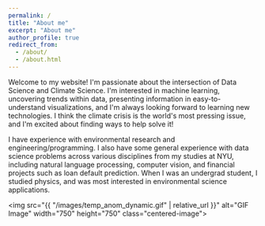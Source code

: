 ```yaml
---
permalink: /
title: "About me"
excerpt: "About me"
author_profile: true
redirect_from: 
  - /about/
  - /about.html
---
```


<style>
  .centered-image {
    display: block;
    margin: 0 auto;
  }

  .centered-video {
    display: block;
    margin: 0 auto;
    max-width: 100%;
    height: auto;
  }
</style>

Welcome to my website! I'm passionate about the intersection of Data Science and Climate Science. I'm interested in machine learning, uncovering trends within data, presenting information in easy-to-understand visualizations, and I'm always looking forward to learning new technologies. I think the climate crisis is the world's most pressing issue, and I'm excited about finding ways to help solve it! 

I have experience with environmental research and engineering/programming. I also have some general experience with data science problems across various disciplines from my studies at NYU, including natural language processing, computer vision, and financial projects such as loan default prediction. When I was an undergrad student, I studied physics, and was most interested in environmental science applications.

<!-- <img src="{{ "/images/temperature_anomaly.jpg" | relative_url }}" alt="Temperature Anomaly" width="750" height="750" class="centered-image"> -->

<img src="{{ "/images/temp_anom_dynamic.gif" | relative_url }}" alt="GIF Image" width="750" height="750" class="centered-image">
